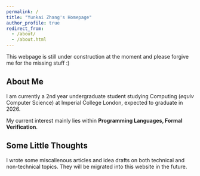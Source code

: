 ```yaml
---
permalink: /
title: "Yunkai Zhang's Homepage"
author_profile: true
redirect_from: 
  - /about/
  - /about.html
---
```


This webpage is still under construction at the moment and please forgive me for the missing stuff :)

## About Me

I am currently a 2nd year undergraduate student studying Computing (_equiv_ Computer Science) at Imperial College London, expected to graduate in 2026.

My current interest mainly lies within **Programming Languages, Formal Verification**.


## Some Little Thoughts

I wrote some miscallenous articles and idea drafts on both technical and non-technical topics. They will be migrated into this website in the future.